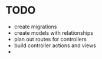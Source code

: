 # TODO
* create migrations
* create models with relationships
* plan out routes for controllers
* build controller actions and views
* 